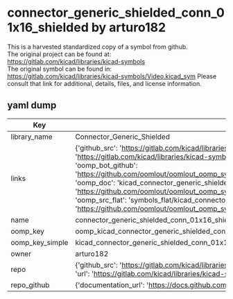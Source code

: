 # connector_generic_shielded_conn_01x16_shielded by arturo182  
This is a harvested standardized copy of a symbol from github.  
The original project can be found at:  
https://gitlab.com/kicad/libraries/kicad-symbols  
The original symbol can be found in:
https://gitlab.com/kicad/libraries/kicad-symbols/Video.kicad_sym
Please consult that link for additional, details, files, and license information.  
## yaml dump  
| Key | Value |  
| --- | --- |  
| library_name | Connector_Generic_Shielded |  
| links | {'github_src': 'https://gitlab.com/kicad/libraries/kicad-symbols/Video.kicad_sym', 'github_src_repo': 'https://gitlab.com/kicad/libraries/kicad-symbols', 'oomp_bot': 'kicad_connector_generic_shielded_conn_01x16_shielded/working', 'oomp_bot_github': 'https://github.com/oomlout/oomlout_oomp_symbol_bot/tree/main/kicad_connector_generic_shielded_conn_01x16_shielded/working', 'oomp_doc': 'kicad_connector_generic_shielded_conn_01x16_shielded/working', 'oomp_doc_github': 'https://github.com/oomlout/oomlout_oomp_symbol_doc/tree/main/kicad_connector_generic_shielded_conn_01x16_shielded/working', 'oomp_src_flat': 'symbols_flat/kicad_connector_generic_shielded_conn_01x16_shielded/working', 'oomp_src_flat_github': 'https://github.com/oomlout/oomlout_oomp_symbol_src/tree/main/kicad_connector_generic_shielded_conn_01x16_shielded/working'} |  
| name | connector_generic_shielded_conn_01x16_shielded |  
| oomp_key | oomp_kicad_connector_generic_shielded_conn_01x16_shielded |  
| oomp_key_simple | kicad_connector_generic_shielded_conn_01x16_shielded |  
| owner | arturo182 |  
| repo | {'github_src': 'https://gitlab.com/kicad/libraries/kicad-symbols/Video.kicad_sym', 'name': 'libraries/kicad-symbols', 'owner': 'kicad', 'url': 'https://gitlab.com/kicad/libraries/kicad-symbols'} |  
| repo_github | {'documentation_url': 'https://docs.github.com/rest/repos/repos#get-a-repository', 'message': 'Not Found'} |  

